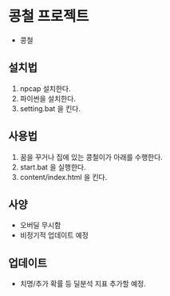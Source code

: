 # 콩철 프로젝트

- 콩철

## 설치법

1. npcap 설치한다.
2. 파이썬을 설치한다.
3. setting.bat 을 킨다.

## 사용법

1. 꿈을 꾸거나 집에 있는 콩철이가 아래를 수행한다.
2. start.bat 을 실행한다.
3. content/index.html 을 킨다.

## 사양

+ 오버딜 무시함
+ 비정기적 업데이트 예정
 
## 업데이트

+ 치명/추가 확률 등 딜분석 지표 추가할 예정.
